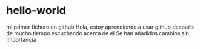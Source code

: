 # hello-world
mi primer fichero en github
Hola, estoy aprendiendo a usar github después de mucho tiempo escuchando acerca de él
Se han añadidos cambios sin importancia
